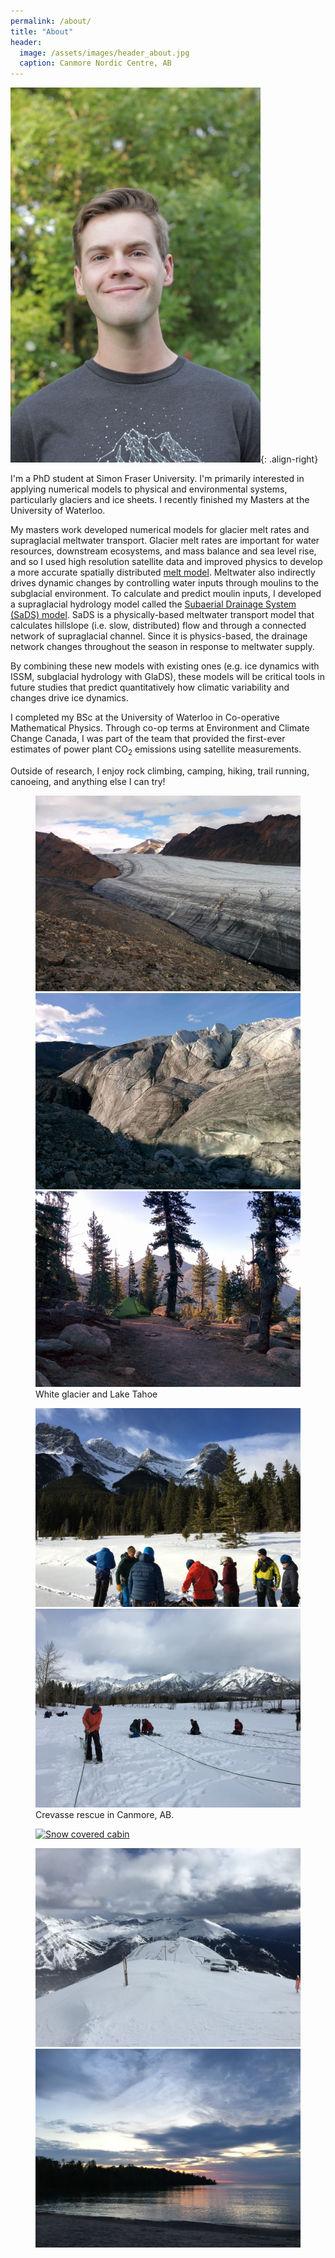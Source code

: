 ```yaml
---
permalink: /about/
title: "About"
header:
  image: /assets/images/header_about.jpg
  caption: Canmore Nordic Centre, AB
---
```


![image-right](/assets/images/headshot_400px.jpg){: .align-right}

I'm a PhD student at Simon Fraser University. I'm primarily interested in applying numerical models to physical and environmental systems, particularly glaciers and ice sheets. I recently finished my Masters at the University of Waterloo.

My masters work developed numerical models for glacier melt rates and supraglacial meltwater transport. Glacier melt rates are important for water resources, downstream ecosystems, and mass balance and sea level rise, and so I used high resolution satellite data and improved physics to develop a more accurate spatially distributed [melt model](/projects/seb/). Meltwater also indirectly drives dynamic changes by controlling water inputs through moulins to the subglacial environment. To calculate and predict moulin inputs, I developed a supraglacial hydrology model called the [Subaerial Drainage System (SaDS) model](/projects/sads/). SaDS is a physically-based meltwater transport model that calculates hillslope (i.e. slow, distributed) flow and through a connected network of supraglacial channel. Since it is physics-based, the drainage network changes throughout the season in response to meltwater supply.

By combining these new models with existing ones (e.g. ice dynamics with ISSM, subglacial hydrology with GlaDS), these models will be critical tools in future studies that predict quantitatively how climatic variability and changes drive ice dynamics.

I completed my BSc at the University of Waterloo in Co-operative Mathematical Physics. Through co-op terms at Environment and Climate Change Canada, I was part of the team that provided the first-ever estimates of power plant CO<sub>2</sub> emissions using satellite measurements.

Outside of research, I enjoy rock climbing, camping, hiking, trail running, canoeing, and anything else I can try!

<figure class="third">
	<a href="/assets/images/gallery_01.jpg" rel="White Glacier"><img src="/assets/images/gallery_01.jpg" alt="" /></a>
        <a href="/assets/images/gallery_02.jpg" rel="White Glacier"><img src="/assets/images/gallery_02.jpg" alt="" /></a>
        <a href="/assets/images/gallery_03.jpg" rel="Mount Rose Campground, Lake Tahoe"><img src="/assets/images/gallery_03.jpg" alt="" /></a>
	<figcaption>White glacier and Lake Tahoe</figcaption>
</figure>

<figure class="half">
        <a href="/assets/images/gallery_04.jpg" rel="Three Sisters, Canmore"><img src="/assets/images/gallery_04.jpg" alt="" /></a>
        <a href="/assets/images/gallery_05.jpg" rel="Crevasse Rescue Training, Canmore"><img src="/assets/images/gallery_05.jpg" alt="" /></a>
	<figcaption>Crevasse rescue in Canmore, AB.</figcaption>
</figure>

<figure>
  <a href="/assets/images/gallery_09.jpg" rel=""><img src="/assets/images/gallery_09.jpg" alt="Snow covered cabin"/></a>
</figure>


<figure class="third">
        <a href="/assets/images/gallery_06.jpg" rel="Lake Louise"><img src="/assets/images/gallery_06.jpg" alt="" /></a>
        <a href="/assets/images/gallery_07.jpg" rel="Lake Huron"><img src="/assets/images/gallery_07.jpg" alt="" /></a>
        <a href="/assets/images/gallery_08.jpg" rel="Winter portrait"><img src="/assets/images/gallery_08.jpg" alt="" /></a>
</figure>
